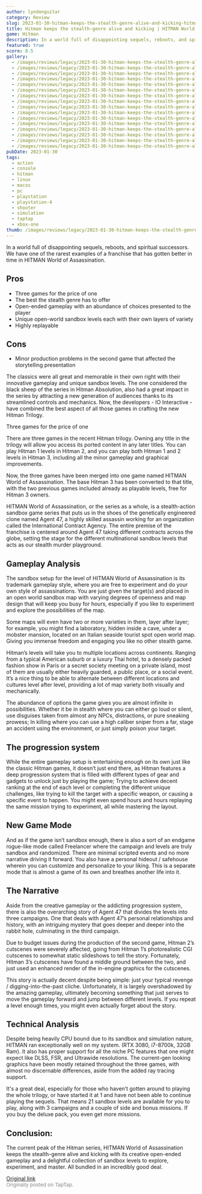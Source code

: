 ```yaml
---
author: lyndonguitar
category: Review
slug: 2023-01-30-hitman-keeps-the-stealth-genre-alive-and-kicking-hitman-world-of-assassination-full-re
title: Hitman keeps the stealth-genre alive and kicking | HITMAN World of Assassination - Full Review
game: Hitman
description: In a world full of disappointing sequels, reboots, and spiritual successors. We have one of the rarest examples of a franchise that has gotten better in time in HITMAN World of Assassination.
featured: true
score: 8.5
gallery:
  - /images/reviews/legacy/2023-01-30-hitman-keeps-the-stealth-genre-alive-and-kicking--hitman-world-of-assassination---full-re-0.avif
  - /images/reviews/legacy/2023-01-30-hitman-keeps-the-stealth-genre-alive-and-kicking--hitman-world-of-assassination---full-re-1.avif
  - /images/reviews/legacy/2023-01-30-hitman-keeps-the-stealth-genre-alive-and-kicking--hitman-world-of-assassination---full-re-2.avif
  - /images/reviews/legacy/2023-01-30-hitman-keeps-the-stealth-genre-alive-and-kicking--hitman-world-of-assassination---full-re-3.avif
  - /images/reviews/legacy/2023-01-30-hitman-keeps-the-stealth-genre-alive-and-kicking--hitman-world-of-assassination---full-re-4.avif
  - /images/reviews/legacy/2023-01-30-hitman-keeps-the-stealth-genre-alive-and-kicking--hitman-world-of-assassination---full-re-5.avif
  - /images/reviews/legacy/2023-01-30-hitman-keeps-the-stealth-genre-alive-and-kicking--hitman-world-of-assassination---full-re-6.avif
  - /images/reviews/legacy/2023-01-30-hitman-keeps-the-stealth-genre-alive-and-kicking--hitman-world-of-assassination---full-re-7.avif
  - /images/reviews/legacy/2023-01-30-hitman-keeps-the-stealth-genre-alive-and-kicking--hitman-world-of-assassination---full-re-8.avif
  - /images/reviews/legacy/2023-01-30-hitman-keeps-the-stealth-genre-alive-and-kicking--hitman-world-of-assassination---full-re-9.avif
  - /images/reviews/legacy/2023-01-30-hitman-keeps-the-stealth-genre-alive-and-kicking--hitman-world-of-assassination---full-re-10.avif
  - /images/reviews/legacy/2023-01-30-hitman-keeps-the-stealth-genre-alive-and-kicking--hitman-world-of-assassination---full-re-11.avif
  - /images/reviews/legacy/2023-01-30-hitman-keeps-the-stealth-genre-alive-and-kicking--hitman-world-of-assassination---full-re-12.avif
  - /images/reviews/legacy/2023-01-30-hitman-keeps-the-stealth-genre-alive-and-kicking--hitman-world-of-assassination---full-re-13.avif
  - /images/reviews/legacy/2023-01-30-hitman-keeps-the-stealth-genre-alive-and-kicking--hitman-world-of-assassination---full-re-14.avif
  - /images/reviews/legacy/2023-01-30-hitman-keeps-the-stealth-genre-alive-and-kicking--hitman-world-of-assassination---full-re-15.avif
pubDate: 2023-01-30
tags:
  - action
  - console
  - hitman
  - linux
  - macos
  - pc
  - playstation
  - playstation-4
  - shooter
  - simulation
  - taptap
  - xbox-one
thumb: /images/reviews/legacy/2023-01-30-hitman-keeps-the-stealth-genre-alive-and-kicking--hitman-world-of-assassination---full-re-0.avif
---
```


In a world full of disappointing sequels, reboots, and spiritual successors. We have one of the rarest examples of a franchise that has gotten better in time in HITMAN World of Assassination.




## Pros
- Three games for the price of one
- The best the stealth genre has to offer
- Open-ended gameplay with an abundance of choices presented to the player
- Unique open-world sandbox levels each with their own layers of variety
- Highly replayable
## Cons
- Minor production problems in the second game that affected the storytelling presentation

The classics were all great and memorable in their own right with their innovative gameplay and unique sandbox levels. The one considered the black sheep of the series in Hitman Absolution, also had a great impact in the series by attracting a new generation of audiences thanks to its streamlined controls and mechanics. Now, the developers - IO Interactive - have combined the best aspect of all those games in crafting the new Hitman Trilogy.

Three games for the price of one

There are three games in the recent Hitman trilogy. Owning any title in the trilogy will allow you access its ported content in any later titles. You can play Hitman 1 levels in Hitman 2, and you can play both Hitman 1 and 2 levels in Hitman 3, including all the minor gameplay and graphical improvements.

Now, the three games have been merged into one game named HITMAN World of Assassination. The base Hitman 3 has been converted to that title, with the two previous games included already as playable levels, free for Hitman 3 owners.

HITMAN World of Assassination, or the series as a whole, is a stealth-action sandbox game series that puts us in the shoes of the genetically engineered clone named Agent 47, a highly skilled assassin working for an organization called the International Contract Agency. The entire premise of the franchise is centered around Agent 47 taking different contracts across the globe, setting the stage for the different multinational sandbox levels that acts as our stealth murder playground.

## Gameplay Analysis

The sandbox setup for the level of HITMAN World of Assassination is its trademark gameplay style, where you are free to experiment and do your own style of assassinations. You are just given the target(s) and placed in an open world sandbox map with varying degrees of openness and map design that will keep you busy for hours, especially if you like to experiment and explore the possibilities of the map.

Some maps will even have two or more varieties in them, layer after layer; for example, you might find a laboratory, hidden inside a cave, under a mobster mansion, located on an Italian seaside tourist spot open world map. Giving you immense freedom and engaging you like no other stealth game.

Hitman’s levels will take you to multiple locations across continents. Ranging from a typical American suburb or a luxury Thai hotel, to a densely packed fashion show in Paris or a secret society meeting on a private island, most of them are usually either heavily guarded, a public place, or a social event. It’s a nice thing to be able to alternate between different locations and cultures level after level, providing a lot of map variety both visually and mechanically.

The abundance of options the game gives you are almost infinite in possibilities. Whether it be in stealth where you can either go loud or silent, use disguises taken from almost any NPCs, distractions, or pure sneaking prowess; In killing where you can use a high caliber sniper from a far, stage an accident using the environment, or just simply poison your target.

## The progression system

While the entire gameplay setup is entertaining enough on its own just like the classic Hitman games, it doesn’t just end there, as Hitman features a deep progression system that is filled with different types of gear and gadgets to unlock just by playing the game; Trying to achieve decent ranking at the end of each level or completing the different unique challenges, like trying to kill the target with a specific weapon, or causing a specific event to happen. You might even spend hours and hours replaying the same mission trying to experiment, all while mastering the layout.

## New Game Mode

And as if the game isn’t sandbox enough, there is also a sort of an endgame rogue-like mode called Freelancer where the campaign and levels are truly sandbox and randomized. There are minimal scripted events and no more narrative driving it forward. You also have a personal hideout / safehouse wherein you can customize and personalize to your liking. This is a separate mode that is almost a game of its own and breathes another life into it.

## The Narrative

Aside from the creative gameplay or the addicting progression system, there is also the overarching story of Agent 47 that divides the levels into three campaigns. One that deals with Agent 47’s personal relationships and history, with an intriguing mystery that goes deeper and deeper into the rabbit hole, culminating in the third campaign.

Due to budget issues during the production of the second game, Hitman 2’s cutscenes were severely affected, going from Hitman 1’s photorealistic CGI cutscenes to somewhat static slideshows to tell the story. Fortunately, Hitman 3’s cutscenes have found a middle ground between the two, and just used an enhanced render of the in-engine graphics for the cutscenes.

This story is actually decent despite being simple: just your typical revenge / digging-into-the-past cliche. Unfortunately, it is largely overshadowed by the amazing gameplay, ultimately becoming something that just serves to move the gameplay forward and jump between different levels. If you repeat a level enough times, you might even actually forget about the story.

## Technical Analysis

Despite being heavily CPU bound due to its sandbox and simulation nature, HITMAN ran exceptionally well on my system. (RTX 3080, i7-8700k, 32GB Ram). It also has proper support for all the niche PC features that one might expect like DLSS, FSR, and Ultrawide resolutions. The current-gen looking graphics have been mostly retained throughout the three games, with almost no discernable differences, aside from the added ray tracing support.

It's a great deal, especially for those who haven’t gotten around to playing the whole trilogy, or have started it at 1 and have not been able to continue playing the sequels. That means 21 sandbox levels are available for you to play, along with 3 campaigns and a couple of side and bonus missions. If you buy the deluxe pack, you even get more missions.

## Conclusion:

The current peak of the Hitman series, HITMAN World of Assassination keeps the stealth-genre alive and kicking with its creative open-ended gameplay and a delightful collection of sandbox levels to explore, experiment, and master. All bundled in an incredibly good deal.

[Original link](https://www.taptap.io/post/4388749)<br><span style="font-size: 0.95em; color: #888;">Originally posted on TapTap.</span>